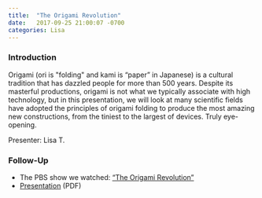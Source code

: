 ```yaml
---
title:  "The Origami Revolution"
date:   2017-09-25 21:00:07 -0700
categories: Lisa
---
```


### Introduction

Origami (ori is "folding" and kami is “paper” in Japanese) is a cultural tradition that has dazzled people for more than 500 years. Despite its masterful productions, origami is not what we typically associate with high technology, but in this presentation, we will look at many scientific fields have adopted the principles of origami folding to produce the most amazing new constructions, from the tiniest to the largest of devices. Truly eye-opening.

Presenter: Lisa T.

### Follow-Up

* The PBS show we watched: [“The Origami Revolution”](http://www.dailymotion.com/video/x5yma3d)
* [Presentation](/assets/present/origami-revolution.pdf) (PDF)